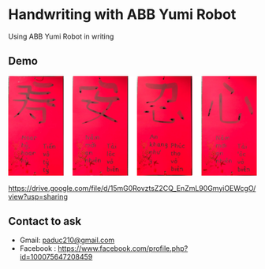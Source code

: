 # Handwriting with ABB Yumi Robot

Using ABB Yumi Robot in writing 

## Demo

![alt text](TN.06.png)

https://drive.google.com/file/d/15mG0RovztsZ2CQ_EnZmL90GmyiOEWcgO/view?usp=sharing
 

## Contact to ask 
- Gmail: paduc210@gmail.com 
- Facebook : https://www.facebook.com/profile.php?id=100075647208459
